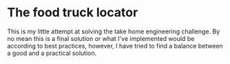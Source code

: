 # The food truck locator

This is my little attempt at solving the take home engineering challenge. By no mean this is a final solution or what I've implemented would be according to best practices, however, I have tried to find a balance between a good and a practical solution.
